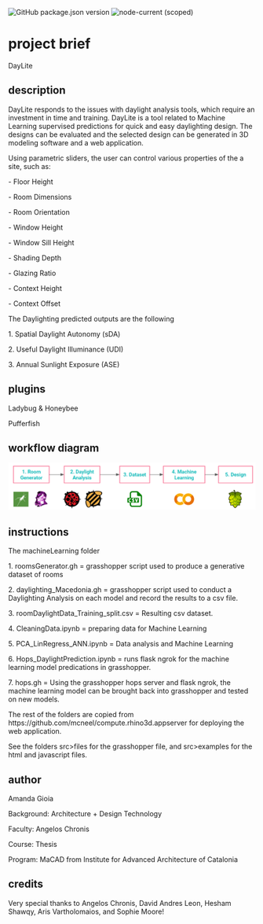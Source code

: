 ![GitHub package.json version](https://img.shields.io/github/package-json/v/mcneel/compute.rhino3d.appserver/main?label=version&style=flat-square)
![node-current (scoped)](https://img.shields.io/badge/dynamic/json?label=node&query=engines.node&url=https%3A%2F%2Fraw.githubusercontent.com%2Fmcneel%2Fcompute.rhino3d.appserver%2Fmain%2Fpackage.json&style=flat-square&color=dark-green)

# project brief
DayLite

## description
DayLite responds to the issues with daylight analysis tools, which require an investment in time and training. DayLite is a tool related to Machine Learning supervised predictions for quick and easy daylighting design. The designs can be evaluated and the selected design can be generated in 3D modeling software and a web application.
<p>Using parametric sliders, the user can control various properties of the a site, such as:</p>
<p>- Floor Height</p>
<p>- Room Dimensions</p>
<p>- Room Orientation</p>
<p>- Window Height</p> 
<p>- Window Sill Height</p>  
<p>- Shading Depth</p>
<p>- Glazing Ratio</p>
<p>- Context Height</p>
<p>- Context Offset </p>
<p>The Daylighting predicted outputs are the following</p> 
<p>1. Spatial Daylight Autonomy (sDA)</p>
<p>2. Useful Daylight Illuminance (UDI)</p>
<p>3. Annual Sunlight Exposure (ASE)</p>

## plugins
<p>Ladybug & Honeybee</p>
<p>Pufferfish</p>

## workflow diagram
![workflow](https://github.com/ama-gio/daylite/blob/main/wokflow.png?raw=true)

## instructions
<p>The machineLearning folder</p>
<p>1. roomsGenerator.gh =  grasshopper script used to produce a generative dataset of rooms</p>
<p>2. daylighting_Macedonia.gh = grasshopper script used to conduct a Daylighting Analysis on each model and record the results to a csv file.</p>
<p>3. roomDaylightData_Training_split.csv = Resulting csv dataset.</p>
<p>4. CleaningData.ipynb = preparing data for Machine Learning</p>
<p>5. PCA_LinRegress_ANN.ipynb = Data analysis and Machine Learning</p>
<p>6. Hops_DaylightPrediction.ipynb = runs flask ngrok for the machine learning model predications in grasshopper.</p>
<p>7. hops.gh = Using the grasshopper hops server and flask ngrok, the machine learning model can be brought back into grasshopper and tested on new models.</p>
<p>The rest of the folders are copied from https://github.com/mcneel/compute.rhino3d.appserver for deploying the web application. </p>
<p>See the folders src>files for the grasshopper file, and src>examples for the html and javascript files.</p>

## author
<p>Amanda Gioia</p>
<p>Background: Architecture + Design Technology</p>
<p>Faculty: Angelos Chronis </p>
<p>Course: Thesis</p>
<p>Program: MaCAD from Institute for Advanced Architecture of Catalonia</p>

## credits
Very special thanks to Angelos Chronis, David Andres Leon, Hesham Shawqy, Aris Vartholomaios, and Sophie Moore!